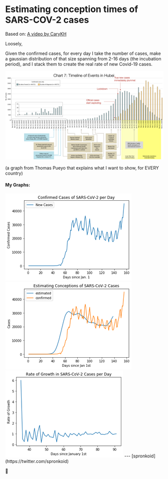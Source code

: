 # Estimating conception times of SARS-COV-2 cases

Based on: [A video by CaryKH](https://www.youtube.com/watch?v=LnQcbAKWkPE)

Loosely,

Given the confirmed cases, for every day I take the number of cases, make a gaussian distribution of that size spanning from 2-16 days (the incubation period), and I stack them to create the real rate of new Covid-19 cases.

<img src="/images/pueyo.png">

(a graph from Thomas Pueyo that explains what I want to show, for EVERY country)



#### My Graphs:

<img src="/images/new confirmed.png">

<img src="/images/estimate.png">

<img src="/images/rate of growth.png">
---
[spronkoid](https://twitter.com/spronkoid)

:turtle:
